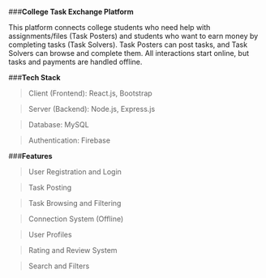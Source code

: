 ###____College Task Exchange Platform____


This platform connects college students who need help with assignments/files (Task Posters) and students who want to earn money by completing tasks (Task Solvers). Task Posters can post tasks, and Task Solvers can browse and complete them. All interactions start online, but tasks and payments are handled offline.

###**Tech Stack**

> Client (Frontend): React.js, Bootstrap

> Server (Backend): Node.js, Express.js

> Database: MySQL

> Authentication: Firebase

###**Features**

> User Registration and Login

> Task Posting

> Task Browsing and Filtering

> Connection System (Offline)

> User Profiles

> Rating and Review System

> Search and Filters
